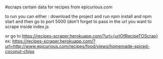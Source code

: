 #scraps certain data for recipes from epicurious.com

to run you can either :
download the project and run npm install and npm start and then go to port 5000 (don't forget to pass  in the url you want
to scrape inside index.js

or go to https://recipes-scraper.herokuapp.com/?url={urlOfRecipeTOScrap}
ex: https://recipes-scraper.herokuapp.com/?url=http://www.epicurious.com/recipes/food/views/homemade-spiced-coconut-chips

